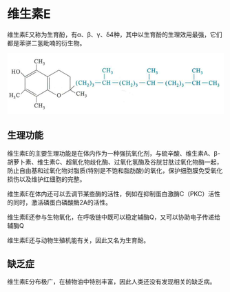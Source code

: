 # 维生素E

维生素E又称为生育酚，有α、β、γ、δ4种，其中以生育酚的生理效用最强，它们都是苯骈二氢毗喃的衍生物。

![](3.1.png)

## 生理功能

维生素E的主要生理功能是在体内作为一种强抗氧化剂，与硫辛酸、维生素Α、β-胡萝卜素、维生素C、超氧化物歧化酶、过氧化氢酶及谷胱甘肽过氧化物酶一起，防止自由基和过氧化物对脂质(特别是不饱和脂肪酸)的氧化，保护细胞膜免受氧化损伤以及维护红细胞的完整。

维生素E在体内还可以去调节某些酶的活性，例如在抑制蛋白激酶C（PKC）活性的同时，激活磷蛋白磷酸酶2A的活性。

维生素E还参与生物氧化，在呼吸链中既可以稳定辅酶Q，又可以协助电子传递给辅酶Q

维生素E还与动物生殖机能有关，因此又名为生育酚。

## 缺乏症

维生素E分布极广，在植物油中特别丰富，因此人类还没有发现相关的缺乏病。